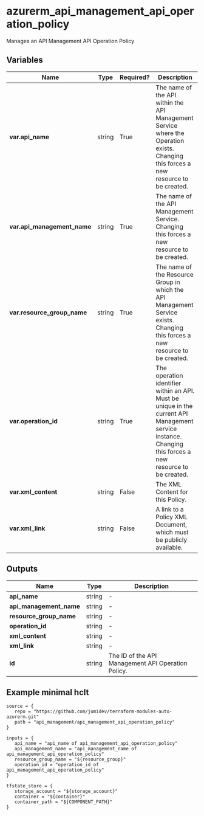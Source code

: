 # azurerm_api_management_api_operation_policy

Manages an API Management API Operation Policy

## Variables

| Name | Type | Required? |  Description |
| ---- | ---- | --------- |  ----------- |
| **var.api_name** | string | True | The name of the API within the API Management Service where the Operation exists. Changing this forces a new resource to be created. | 
| **var.api_management_name** | string | True | The name of the API Management Service. Changing this forces a new resource to be created. | 
| **var.resource_group_name** | string | True | The name of the Resource Group in which the API Management Service exists. Changing this forces a new resource to be created. | 
| **var.operation_id** | string | True | The operation identifier within an API. Must be unique in the current API Management service instance. Changing this forces a new resource to be created. | 
| **var.xml_content** | string | False | The XML Content for this Policy. | 
| **var.xml_link** | string | False | A link to a Policy XML Document, which must be publicly available. | 



## Outputs

| Name | Type | Description |
| ---- | ---- | --------- | 
| **api_name** | string  | - | 
| **api_management_name** | string  | - | 
| **resource_group_name** | string  | - | 
| **operation_id** | string  | - | 
| **xml_content** | string  | - | 
| **xml_link** | string  | - | 
| **id** | string  | The ID of the API Management API Operation Policy. | 

## Example minimal hclt

```hcl
source = {
   repo = "https://github.com/jumidev/terraform-modules-auto-azurerm.git" 
   path = "api_management/api_management_api_operation_policy" 
}

inputs = {
   api_name = "api_name of api_management_api_operation_policy" 
   api_management_name = "api_management_name of api_management_api_operation_policy" 
   resource_group_name = "${resource_group}" 
   operation_id = "operation_id of api_management_api_operation_policy" 
}

tfstate_store = {
   storage_account = "${storage_account}" 
   container = "${container}" 
   container_path = "${COMPONENT_PATH}" 
}


```